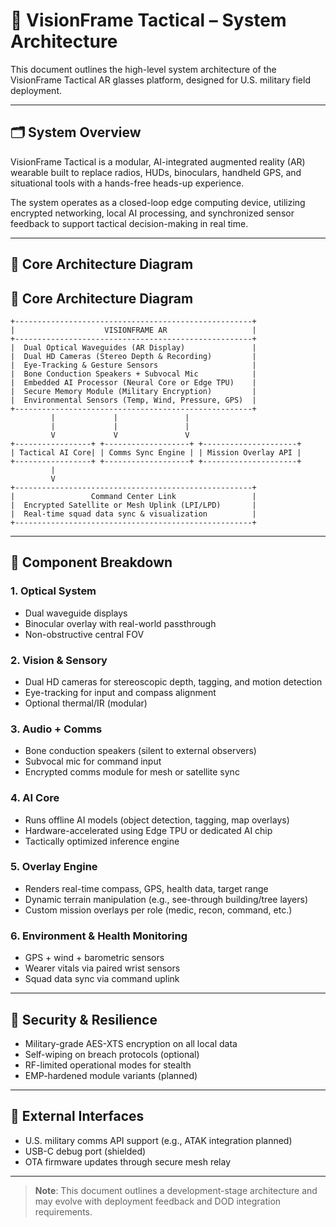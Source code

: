 # 🧠 VisionFrame Tactical – System Architecture

This document outlines the high-level system architecture of the VisionFrame Tactical AR glasses platform, designed for U.S. military field deployment.

---

## 🗂️ System Overview

VisionFrame Tactical is a modular, AI-integrated augmented reality (AR) wearable built to replace radios, HUDs, binoculars, handheld GPS, and situational tools with a hands-free heads-up experience.

The system operates as a closed-loop edge computing device, utilizing encrypted networking, local AI processing, and synchronized sensor feedback to support tactical decision-making in real time.

---

## 🧩 Core Architecture Diagram

## 🧩 Core Architecture Diagram

```
+-----------------------------------------------------+
|                    VISIONFRAME AR                   |
+-----------------------------------------------------+
|  Dual Optical Waveguides (AR Display)               |
|  Dual HD Cameras (Stereo Depth & Recording)         |
|  Eye-Tracking & Gesture Sensors                     |
|  Bone Conduction Speakers + Subvocal Mic            |
|  Embedded AI Processor (Neural Core or Edge TPU)    |
|  Secure Memory Module (Military Encryption)         |
|  Environmental Sensors (Temp, Wind, Pressure, GPS)  |
+-----------------------------------------------------+
         |             |               |
         |             |               |
         V             V               V
+-----------------+ +-------------------+ +---------------------+
| Tactical AI Core| | Comms Sync Engine | | Mission Overlay API |
+-----------------+ +-------------------+ +---------------------+
         |
         V
+-----------------------------------------------------+
|                 Command Center Link                 |
|  Encrypted Satellite or Mesh Uplink (LPI/LPD)       |
|  Real-time squad data sync & visualization          |
+-----------------------------------------------------+
```

---

## 🔧 Component Breakdown

### 1. **Optical System**
- Dual waveguide displays
- Binocular overlay with real-world passthrough
- Non-obstructive central FOV

### 2. **Vision & Sensory**
- Dual HD cameras for stereoscopic depth, tagging, and motion detection
- Eye-tracking for input and compass alignment
- Optional thermal/IR (modular)

### 3. **Audio + Comms**
- Bone conduction speakers (silent to external observers)
- Subvocal mic for command input
- Encrypted comms module for mesh or satellite sync

### 4. **AI Core**
- Runs offline AI models (object detection, tagging, map overlays)
- Hardware-accelerated using Edge TPU or dedicated AI chip
- Tactically optimized inference engine

### 5. **Overlay Engine**
- Renders real-time compass, GPS, health data, target range
- Dynamic terrain manipulation (e.g., see-through building/tree layers)
- Custom mission overlays per role (medic, recon, command, etc.)

### 6. **Environment & Health Monitoring**
- GPS + wind + barometric sensors
- Wearer vitals via paired wrist sensors
- Squad data sync via command uplink

---

## 🔐 Security & Resilience

- Military-grade AES-XTS encryption on all local data
- Self-wiping on breach protocols (optional)
- RF-limited operational modes for stealth
- EMP-hardened module variants (planned)

---

## 📡 External Interfaces

- U.S. military comms API support (e.g., ATAK integration planned)
- USB-C debug port (shielded)
- OTA firmware updates through secure mesh relay

---

> **Note**: This document outlines a development-stage architecture and may evolve with deployment feedback and DOD integration requirements.
